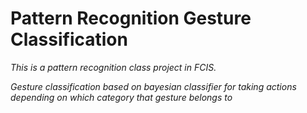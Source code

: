 # Pattern Recognition Gesture Classification
<i>This is a pattern recognition class project in FCIS.<i>

Gesture classification based on bayesian classifier for taking actions depending on which category that gesture belongs to
